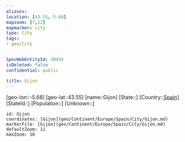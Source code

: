 ```yaml
---
aliases: 
location: [43.55,-5.68]
mapzoom: [7,12] 
mapmarker: city 
type: City
tags:
- geo/City


SpocWebEntityId: 30454
isDeleted: false
confidential: public

title: Gijon
---
```

[geo-lon::-5.68]
[geo-lat::43.55]
[name::Gijon]
[State::]
[Country::[Spain](geo/Continent/Europe/Spain.md)]
[StateId::]
[Population::]
[Unknown::]


```leaflet
id: Gijon
coordinates: [Gijon](geo/Continent/Europe/Spain/City/Gijon.md)
markerFile: [Gijon](geo/Continent/Europe/Spain/City/Gijon.md)
defaultZoom: 11 
maxZoom: 18
```


